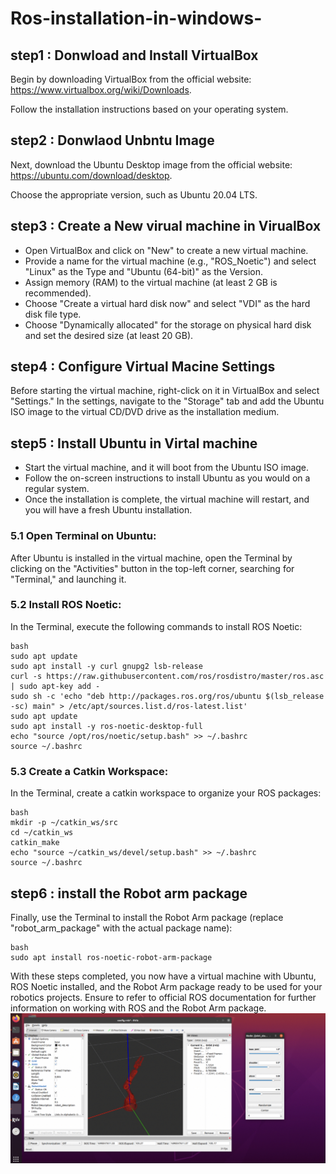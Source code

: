 # Ros-installation-in-windows-
## step1 : Donwload and Install VirtualBox
Begin by downloading VirtualBox from the official website: https://www.virtualbox.org/wiki/Downloads. 

Follow the installation instructions based on your operating system.


## step2 : Donwlaod Unbntu Image 
Next, download the Ubuntu Desktop image from the official website: https://ubuntu.com/download/desktop. 

Choose the appropriate version, such as Ubuntu 20.04 LTS.

## step3 : Create a New virual machine in VirualBox
- Open VirtualBox and click on "New" to create a new virtual machine.
- Provide a name for the virtual machine (e.g., "ROS_Noetic") and select "Linux" as the Type and "Ubuntu (64-bit)" as the Version.
- Assign memory (RAM) to the virtual machine (at least 2 GB is recommended).
- Choose "Create a virtual hard disk now" and select "VDI" as the hard disk file type.
- Choose "Dynamically allocated" for the storage on physical hard disk and set the desired size (at least 20 GB).


## step4 : Configure Virtual Macine Settings 
Before starting the virtual machine, right-click on it in VirtualBox and select "Settings." In the settings, navigate to the "Storage" tab and add the Ubuntu ISO image to the virtual CD/DVD drive as the installation medium.



## step5 : Install Ubuntu in Virtal machine 
- Start the virtual machine, and it will boot from the Ubuntu ISO image.
- Follow the on-screen instructions to install Ubuntu as you would on a regular system.
- Once the installation is complete, the virtual machine will restart, and you will have a fresh Ubuntu installation.

### 5.1 Open Terminal on Ubuntu:
After Ubuntu is installed in the virtual machine, open the Terminal by clicking on the "Activities" button in the top-left corner, searching for "Terminal," and launching it.

### 5.2 Install ROS Noetic:
In the Terminal, execute the following commands to install ROS Noetic:

```
bash
sudo apt update
sudo apt install -y curl gnupg2 lsb-release
curl -s https://raw.githubusercontent.com/ros/rosdistro/master/ros.asc | sudo apt-key add -
sudo sh -c 'echo "deb http://packages.ros.org/ros/ubuntu $(lsb_release -sc) main" > /etc/apt/sources.list.d/ros-latest.list'
sudo apt update
sudo apt install -y ros-noetic-desktop-full
echo "source /opt/ros/noetic/setup.bash" >> ~/.bashrc
source ~/.bashrc
```

### 5.3 Create a Catkin Workspace:
In the Terminal, create a catkin workspace to organize your ROS packages:

```
bash
mkdir -p ~/catkin_ws/src
cd ~/catkin_ws
catkin_make
echo "source ~/catkin_ws/devel/setup.bash" >> ~/.bashrc
source ~/.bashrc
```


## step6 : install the Robot arm package 
Finally, use the Terminal to install the Robot Arm package (replace "robot_arm_package" with the actual package name):

```
bash
sudo apt install ros-noetic-robot-arm-package
```


With these steps completed, you now have a virtual machine with Ubuntu, ROS Noetic installed, and the Robot Arm package ready to be used for your robotics projects. Ensure to refer to official ROS documentation for further information on working with ROS and the Robot Arm package.
![picture](Ros.jpg)

